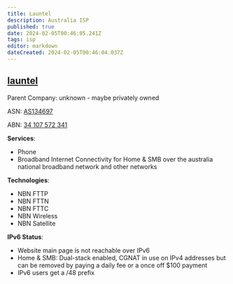 ```yaml
---
title: Launtel
description: Australia ISP
published: true
date: 2024-02-05T00:46:05.241Z
tags: isp
editor: markdown
dateCreated: 2024-02-05T00:46:04.037Z
---
```


[launtel](/https://www.launtel.net.au/)
---
Parent Company:
unknown - maybe privately owned

ASN:
[AS134697](/https://bgp.he.net/AS134697)

ABN: [34 107 572 341](/https://abr.business.gov.au/ABN/View?abn=34107572341)

**Services**:
- Phone
- Broadband Internet Connectivity for Home & SMB over the australia national broadband network and other networks

**Technologies**:
- NBN FTTP
- NBN FTTN
- NBN FTTC
- NBN Wireless
- NBN Satellite

**IPv6 Status**:
- Website main page is not reachable over IPv6
- Home & SMB: Dual-stack enabled, CGNAT in use on IPv4 addresses but can be removed by paying a daily fee or a once off $100 payment
- IPv6 users get a /48 prefix 
